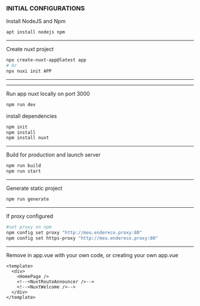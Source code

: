 ### INITIAL CONFIGURATIONS

Install NodeJS and Npm

```sh
apt install nodejs npm
```
---
Create nuxt project

```sh
npx create-nuxt-app@latest app
# Or
npx nuxi init APP
```
---
---
Run app nuxt locally on port 3000

```sh
npm run dev
```
install dependencies

```sh
npm init
npm install
npm install nuxt
```
---
Build for production and launch server

```sh
npm run build
npm run start
```
---
Generate static project

```sh
npm run generate
```
---
If proxy configured

```sh
#set proxy on npm
npm config set proxy "http://meu.endereco.proxy:80"
npm config set https-proxy "http://meu.endereco.proxy:80"
```
---
Remove  <NuxtWelcome /> in app.vue with your own code, or creating your own app.vue
```vue
<template>
  <div>
    <HomePage />
    <!--<NuxtRouteAnnouncer />-->
    <!--<NuxtWelcome />-->
  </div>
</template>
```









